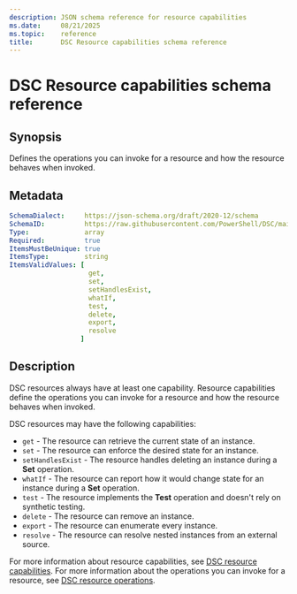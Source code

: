 ```yaml
---
description: JSON schema reference for resource capabilities
ms.date:     08/21/2025
ms.topic:    reference
title:       DSC Resource capabilities schema reference
---
```


# DSC Resource capabilities schema reference

## Synopsis

Defines the operations you can invoke for a resource and how the resource behaves when invoked.

## Metadata

```yaml
SchemaDialect:     https://json-schema.org/draft/2020-12/schema
SchemaID:          https://raw.githubusercontent.com/PowerShell/DSC/main/schemas/v3.1.0/definitions/resourceKind.json
Type:              array
Required:          true
ItemsMustBeUnique: true
ItemsType:         string
ItemsValidValues: [
                    get,
                    set,
                    setHandlesExist,
                    whatIf,
                    test,
                    delete,
                    export,
                    resolve
                  ]
```

## Description

DSC resources always have at least one capability. Resource capabilities define the operations you
can invoke for a resource and how the resource behaves when invoked.

DSC resources may have the following capabilities:

- `get` - <a id="get"></a> The resource can retrieve the current state of an instance.
- `set` - <a id="set"></a> The resource can enforce the desired state for an instance.
- `setHandlesExist` - <a id="setHandlesExist"></a> The resource handles deleting an instance during
  a **Set** operation.
- `whatIf` - <a id="whatIf"></a> The resource can report how it would change state for an instance
  during a **Set** operation.
- `test` - <a id="test"></a> The resource implements the **Test** operation and doesn't rely on
  synthetic testing.
- `delete` - <a id="delete"></a> The resource can remove an instance.
- `export` - <a id="export"></a> The resource can enumerate every instance.
- `resolve` - <a id="resolve"></a> The resource can resolve nested instances from an external
  source.

For more information about resource capabilities, see [DSC resource capabilities][01]. For more
information about the operations you can invoke for a resource, see [DSC resource operations][02].

[01]: ../../../concepts/resources/capabilities.md
[02]: ../../../concepts/resources/operations.md
